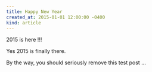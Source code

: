 ```yaml
---
title: Happy New Year
created_at: 2015-01-01 12:00:00 -0400
kind: article
---
```


2015 is here !!!

<!-- more -->

Yes 2015 is finally there.

By the way, you should seriously remove this test post ...
